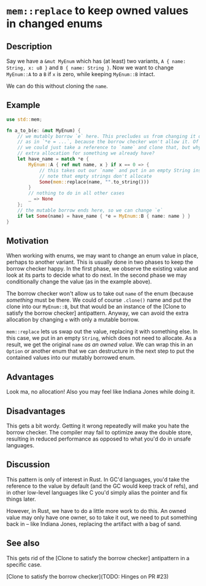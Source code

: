 # `mem::replace` to keep owned values in changed enums

## Description

Say we have a `&mut MyEnum` which has (at least) two variants,
`A { name: String, x: u8 }` and `B { name: String }`. Now we want to change
`MyEnum::A` to a `B` if `x` is zero, while keeping `MyEnum::B` intact.

We can do this without cloning the `name`.

## Example

```rust
use std::mem;

fn a_to_b(e: &mut MyEnum) {
    // we mutably borrow `e` here. This precludes us from changing it directly
    // as in `*e = ...`, because the borrow checker won't allow it. Of course
    // we could just take a reference to `name` and clone that, but why pay an
    // extra allocation for something we already have?
    let have_name = match *e {
        MyEnum::A { ref mut name, x } if x == 0 => {
            // this takes out our `name` and put in an empty String instead
            // note that empty strings don't allocate
            Some(mem::replace(name, "".to_string()))
        }
        // nothing to do in all other cases
        _ => None
    };
    // the mutable borrow ends here, so we can change `e`
    if let Some(name) = have_name { *e = MyEnum::B { name: name } }
}
```


## Motivation

When working with enums, we may want to change an enum value in place, perhaps
to another variant. This is usually done in two phases to keep the borrow
checker happy. In the first phase, we observe the existing value and look at
its parts to decide what to do next. In the second phase we may conditionally
change the value (as in the example above).

The borrow checker won't allow us to take out `name` of the enum (because
*something* must be there. We could of course `.clone()` name and put the clone
into our `MyEnum::B`, but that would be an instance of the [Clone to satisfy
the borrow checker] antipattern. Anyway, we can avoid the extra allocation by
changing `e` with only a mutable borrow.

`mem::replace` lets us swap out the value, replacing it with something else. In
this case, we put in an empty `String`, which does not need to allocate. As a
result, we get the original `name` *as an owned value*. We can wrap this in
an `Option` or another enum that we can destructure in the next step to put the
contained values into our mutably borrowed enum.

## Advantages

Look ma, no allocation! Also you may feel like Indiana Jones while doing it.

## Disadvantages

This gets a bit wordy. Getting it wrong repeatedly will make you hate the
borrow checker. The compiler may fail to optimize away the double store,
resulting in reduced performance as opposed to what you'd do in unsafe
languages.

## Discussion

This pattern is only of interest in Rust. In GC'd languages, you'd take the
reference to the value by default (and the GC would keep track of refs), and in
other low-level languages like C you'd simply alias the pointer and fix things
later.

However, in Rust, we have to do a little more work to do this. An owned value
may only have one owner, so to take it out, we need to put something back in –
like Indiana Jones, replacing the artifact with a bag of sand.

## See also

This gets rid of the [Clone to satisfy the borrow checker] antipattern in a
specific case.

[Clone to satisfy the borrow checker](TODO: Hinges on PR #23)
